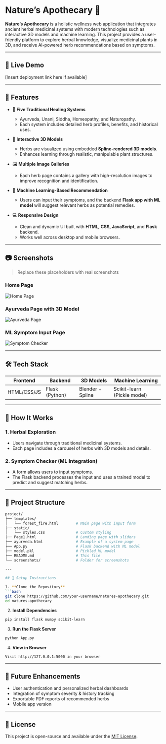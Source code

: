 # Nature’s Apothecary 🌿

**Nature’s Apothecary** is a holistic wellness web application that integrates ancient herbal medicinal systems with modern technologies such as interactive 3D models and machine learning. This project provides a user-friendly platform to explore herbal knowledge, visualize medicinal plants in 3D, and receive AI-powered herb recommendations based on symptoms.

---

## 🔗 Live Demo

[Insert deployment link here if available]

---

## 🧠 Features

- 🌱 **Five Traditional Healing Systems**
  - Ayurveda, Unani, Siddha, Homeopathy, and Naturopathy.
  - Each system includes detailed herb profiles, benefits, and historical uses.

- 🧬 **Interactive 3D Models**
  - Herbs are visualized using embedded **Spline-rendered 3D models**.
  - Enhances learning through realistic, manipulable plant structures.
  
- 🖼️ **Multiple Image Galleries**
  - Each herb page contains a gallery with high-resolution images to improve recognition and identification.

- 🧪 **Machine Learning-Based Recommendation**
  - Users can input their symptoms, and the backend **Flask app with ML model** will suggest relevant herbs as potential remedies.

- 💻 **Responsive Design**
  - Clean and dynamic UI built with **HTML, CSS, JavaScript**, and **Flask** backend.
  - Works well across desktop and mobile browsers.

---

## 📷 Screenshots

> Replace these placeholders with real screenshots

### Home Page
![Home Page](screenshots/home.png)

### Ayurveda Page with 3D Model
![Ayurveda Page](screenshots/ayurveda-3d.png)

### ML Symptom Input Page
![Symptom Checker](screenshots/ml-form.png)

---

## 🛠️ Tech Stack

| Frontend        | Backend        | 3D Models     | Machine Learning    |
|----------------|----------------|---------------|---------------------|
| HTML/CSS/JS     | Flask (Python) | Blender + Spline | Scikit-learn (Pickle model) |

---

## 🧪 How It Works

### 1. Herbal Exploration
- Users navigate through traditional medicinal systems.
- Each page includes a carousel of herbs with 3D models and details.

### 2. Symptom Checker (ML Integration)
- A form allows users to input symptoms.
- The Flask backend processes the input and uses a trained model to predict and suggest matching herbs.

---

## 📁 Project Structure

```bash
project/
├── templates/
│   └── forest_fire.html        # Main page with input form
├── static/
│   └── styles.css              # Custom styling
├── Page1.html                  # Landing page with sliders
├── ayurveda.html               # Example of a system page
├── App.py                      # Flask backend with ML model
├── model.pkl                   # Pickled ML model
├── README.md                   # This file
└── screenshots/                # Folder for screenshots

---

## 🚀 Setup Instructions

1. **Clone the Repository**
```bash
git clone https://github.com/your-username/natures-apothecary.git
cd natures-apothecary
```

2. **Install Dependencies**
```bash
pip install flask numpy scikit-learn
```

3. **Run the Flask Server**
```bash
python App.py
```

4. **View in Browser**
```
Visit http://127.0.0.1:5000 in your browser
```

---

## 📌 Future Enhancements

- User authentication and personalized herbal dashboards
- Integration of symptom severity & history tracking
- Exportable PDF reports of recommended herbs
- Mobile app version

---

## 📜 License

This project is open-source and available under the [MIT License](LICENSE).
